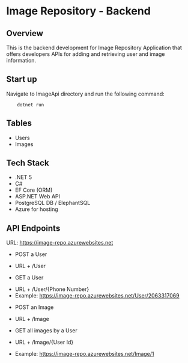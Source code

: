 # Image Repository - Backend

## Overview
This is the backend development for Image Repository Application that offers developers APIs for adding and retrieving user and image information. 

## Start up
Navigate to ImageApi directory and run the following command:
```
    dotnet run
```

## Tables
* Users
* Images

## Tech Stack
* .NET 5
* C#
* EF Core (ORM)
* ASP.NET Web API
* PostgreSQL DB / ElephantSQL
* Azure for hosting

## API Endpoints
URL: https://image-repo.azurewebsites.net
* POST a User 
- URL + /User

* GET a User
- URL + /User/{Phone Number}
- Example: https://image-repo.azurewebsites.net/User/2063317069

* POST an Image
- URL + /Image

* GET all images by a User
- URL + /Image/{User Id}
* Example: https://image-repo.azurewebsites.net/Image/1
